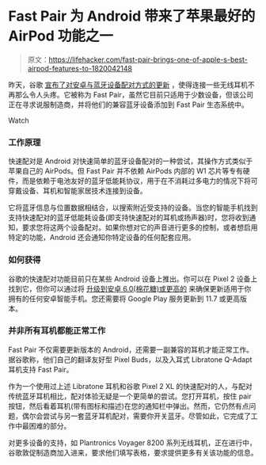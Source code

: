 # Fast Pair 为 Android 带来了苹果最好的 AirPod 功能之一

> 原文：<https://lifehacker.com/fast-pair-brings-one-of-apple-s-best-airpod-features-to-1820042148>

昨天，谷歌 [宣布了对安卓与蓝牙设备配对方式的更新](https://android-developers.googleblog.com/2017/10/announcing-fast-pair-effortless.html) ，使得连接一些无线耳机不再那么令人头疼。它被称为 Fast Pair，虽然它目前只适用于少数设备，但该公司正在寻求说服制造商，并将他们的兼容蓝牙设备添加到 Fast Pair 生态系统中。

Watch

### **工作原理**

快速配对是 Android 对快速简单的蓝牙设备配对的一种尝试，其操作方式类似于苹果自己的 AirPods。但 Fast Pair 并不依赖 AirPods 内部的 W1 芯片等专有硬件，而是依赖于电池友好的蓝牙低能耗协议，用于在不消耗过多电力的情况下将可穿戴设备、耳机和智能家居技术连接到设备。

它将蓝牙信息与位置数据相结合，以搜索附近受支持的设备。当您的智能手机找到支持快速配对的蓝牙低能耗设备(即支持快速配对的耳机或扬声器)时，您将收到通知，要求您将这两个设备配对。如果你想对它的声音进行更多的控制，或者想启用特定的功能，Android 还会通知你特定设备的任何配套应用。

### **如何获得**

谷歌的快速配对功能目前只在某些 Android 设备上推出。你可以在 Pixel 2 设备上找到它，但你可以通过将 [升级到安卓 6.0(棉花糖)或更高的](https://lifehacker.com/how-to-download-android-8-1-which-brings-pixel-2-featu-1819876442) 来确保更新适用于你拥有的任何安卓智能手机。您还需要将 Google Play 服务更新到 11.7 或更高版本。

### **并非所有耳机都能正常工作**

Fast Pair 不仅需要更新版本的 Android，还需要一副兼容的耳机才能正常工作。据谷歌称，他们自己的翻译友好型 Pixel Buds，以及入耳式 Libratone Q-Adapt 耳机支持 Fast Pair。

作为一个使用过上述 Libratone 耳机和谷歌 Pixel 2 XL 的快速配对的人，与配对传统蓝牙耳机相比，配对体验无疑是一个更简单的尝试。您打开耳机，按住 pair 按钮，然后看着耳机(带有图标和描述)在您的通知栏中弹出。然而，它仍然有点问题，偶尔会尝试与另一套蓝牙耳机配对，需要你开关蓝牙。尽管如此，它完成了工作中最困难的部分。

对更多设备的支持，如 Plantronics Voyager 8200 系列无线耳机，正在进行中，谷歌敦促制造商加入进来，要求他们填写表格，要求提供更多有关该功能的信息。